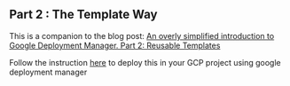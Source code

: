## Part 2 : The Template Way

This is a companion to the blog post: [An overly simplified introduction to Google Deployment Manager. Part 2: Reusable Templates](https://sukantamaikap.com/posts/gdm-introduction-part-2)

Follow the instruction [here](https://sukantamaikap.com/posts/gdm-introduction-part-2#the-template-way) to deploy this in your GCP project using google deployment manager
